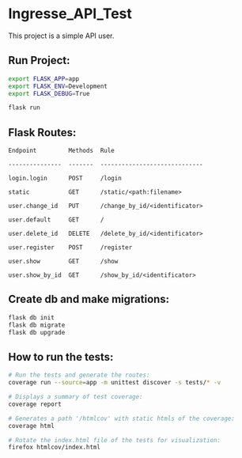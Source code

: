 # Ingresse_API_Test

This project is a simple API user.

## Run Project:
```sh
export FLASK_APP=app
export FLASK_ENV=Development
export FLASK_DEBUG=True

flask run
```

## Flask Routes:
```
Endpoint         Methods  Rule

---------------  -------  -----------------------------

login.login      POST     /login

static           GET      /static/<path:filename>

user.change_id   PUT      /change_by_id/<identificator>

user.default     GET      /

user.delete_id   DELETE   /delete_by_id/<identificator>

user.register    POST     /register

user.show        GET      /show

user.show_by_id  GET      /show_by_id/<identificator>
```

## Create db and make migrations:

```sh
flask db init
flask db migrate
flask db upgrade
```

## How to run the tests:

```sh
# Run the tests and generate the routes:
coverage run --source=app -m unittest discover -s tests/* -v

# Displays a summary of test coverage:
coverage report

# Generates a path '/htmlcov' with static htmls of the coverage:
coverage html

# Rotate the index.html file of the tests for visualization:
firefox htmlcov/index.html 
```
